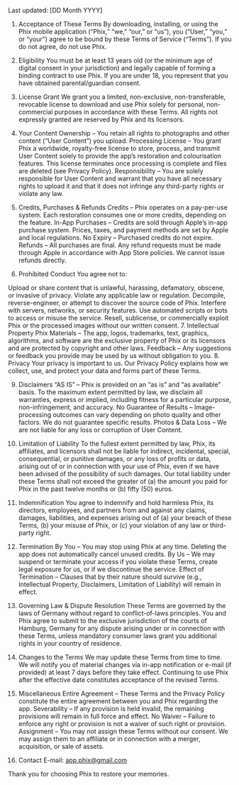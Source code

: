 Last updated: [DD Month YYYY]

1. Acceptance of These Terms
By downloading, installing, or using the Phix mobile application (“Phix,” “we,” “our,” or “us”), you (“User,” “you,” or “your”) agree to be bound by these Terms of Service (“Terms”). If you do not agree, do not use Phix.

2. Eligibility
You must be at least 13 years old (or the minimum age of digital consent in your jurisdiction) and legally capable of forming a binding contract to use Phix. If you are under 18, you represent that you have obtained parental/guardian consent.

3. License Grant
We grant you a limited, non-exclusive, non-transferable, revocable license to download and use Phix solely for personal, non-commercial purposes in accordance with these Terms. All rights not expressly granted are reserved by Phix and its licensors.

4. Your Content
Ownership – You retain all rights to photographs and other content (“User Content”) you upload.
Processing License – You grant Phix a worldwide, royalty-free license to store, process, and transmit User Content solely to provide the app’s restoration and colourisation features. This license terminates once processing is complete and files are deleted (see Privacy Policy).
Responsibility – You are solely responsible for User Content and warrant that you have all necessary rights to upload it and that it does not infringe any third-party rights or violate any law.
5. Credits, Purchases & Refunds
Credits – Phix operates on a pay-per-use system. Each restoration consumes one or more credits, depending on the feature.
In-App Purchases – Credits are sold through Apple’s in-app purchase system. Prices, taxes, and payment methods are set by Apple and local regulations.
No Expiry – Purchased credits do not expire.
Refunds – All purchases are final. Any refund requests must be made through Apple in accordance with App Store policies. We cannot issue refunds directly.
6. Prohibited Conduct
You agree not to:

Upload or share content that is unlawful, harassing, defamatory, obscene, or invasive of privacy.
Violate any applicable law or regulation.
Decompile, reverse-engineer, or attempt to discover the source code of Phix.
Interfere with servers, networks, or security features.
Use automated scripts or bots to access or misuse the service.
Resell, sublicense, or commercially exploit Phix or the processed images without our written consent.
7. Intellectual Property
Phix Materials – The app, logos, trademarks, text, graphics, algorithms, and software are the exclusive property of Phix or its licensors and are protected by copyright and other laws.
Feedback – Any suggestions or feedback you provide may be used by us without obligation to you.
8. Privacy
Your privacy is important to us. Our Privacy Policy explains how we collect, use, and protect your data and forms part of these Terms.

9. Disclaimers
“AS IS” – Phix is provided on an “as is” and “as available” basis. To the maximum extent permitted by law, we disclaim all warranties, express or implied, including fitness for a particular purpose, non-infringement, and accuracy.
No Guarantee of Results – Image-processing outcomes can vary depending on photo quality and other factors. We do not guarantee specific results.
Photos & Data Loss – We are not liable for any loss or corruption of User Content.
10. Limitation of Liability
To the fullest extent permitted by law, Phix, its affiliates, and licensors shall not be liable for indirect, incidental, special, consequential, or punitive damages, or any loss of profits or data, arising out of or in connection with your use of Phix, even if we have been advised of the possibility of such damages. Our total liability under these Terms shall not exceed the greater of (a) the amount you paid for Phix in the past twelve months or (b) fifty (50) euros.

11. Indemnification
You agree to indemnify and hold harmless Phix, its directors, employees, and partners from and against any claims, damages, liabilities, and expenses arising out of (a) your breach of these Terms, (b) your misuse of Phix, or (c) your violation of any law or third-party right.

12. Termination
By You – You may stop using Phix at any time. Deleting the app does not automatically cancel unused credits.
By Us – We may suspend or terminate your access if you violate these Terms, create legal exposure for us, or if we discontinue the service.
Effect of Termination – Clauses that by their nature should survive (e.g., Intellectual Property, Disclaimers, Limitation of Liability) will remain in effect.
13. Governing Law & Dispute Resolution
These Terms are governed by the laws of Germany without regard to conflict-of-laws principles. You and Phix agree to submit to the exclusive jurisdiction of the courts of Hamburg, Germany for any dispute arising under or in connection with these Terms, unless mandatory consumer laws grant you additional rights in your country of residence.

14. Changes to the Terms
We may update these Terms from time to time. We will notify you of material changes via in-app notification or e-mail (if provided) at least 7 days before they take effect. Continuing to use Phix after the effective date constitutes acceptance of the revised Terms.

15. Miscellaneous
Entire Agreement – These Terms and the Privacy Policy constitute the entire agreement between you and Phix regarding the app.
Severability – If any provision is held invalid, the remaining provisions will remain in full force and effect.
No Waiver – Failure to enforce any right or provision is not a waiver of such right or provision.
Assignment – You may not assign these Terms without our consent. We may assign them to an affiliate or in connection with a merger, acquisition, or sale of assets.

16. Contact
E-mail: app.phix@gmail.com

Thank you for choosing Phix to restore your memories.
